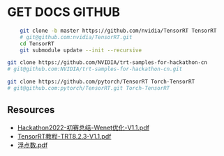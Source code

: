 # GET DOCS GITHUB

```bash
	git clone -b master https://github.com/nvidia/TensorRT TensorRT
	# git@github.com:nvidia/TensorRT.git
	cd TensorRT
	git submodule update --init --recursive
```

```bash
git clone https://github.com/NVIDIA/trt-samples-for-hackathon-cn
# git@github.com:NVIDIA/trt-samples-for-hackathon-cn.git

git clone https://github.com/pytorch/TensorRT Torch-TensorRT
# git@github.com:pytorch/TensorRT.git Torch-TensorRT
```

## Resources
+ [Hackathon2022-初赛总结-Wenet优化-V1.1.pdf ](https://github.com/NVIDIA/trt-samples-for-hackathon-cn/blob/master/cookbook/50-Resource/Hackathon2022-%E5%88%9D%E8%B5%9B%E6%80%BB%E7%BB%93-Wenet%E4%BC%98%E5%8C%96-V1.1.pdf)
+ [TensorRT教程-TRT8.2.3-V1.1.pdf](https://github.com/NVIDIA/trt-samples-for-hackathon-cn/blob/master/cookbook/50-Resource/TensorRT%E6%95%99%E7%A8%8B-TRT8.2.3-V1.1.pdf)
+ [浮点数.pdf](https://github.com/NVIDIA/trt-samples-for-hackathon-cn/blob/master/cookbook/50-Resource/%E6%B5%AE%E7%82%B9%E6%95%B0.pdf)